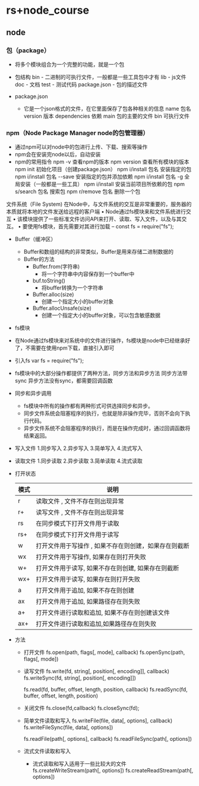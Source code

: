 # rs+node_course



## node
### 包（package）
- 将多个模块组合为一个完整的功能，就是一个包
- 包结构
    bin
        - 二进制的可执行文件，一般都是一些工具包中才有
    lib
        - js文件
    doc
        - 文档
    test
        - 测试代码
    package.json
        - 包的描述文件
    
- package.json	
    - 它是一个json格式的文件，在它里面保存了包各种相关的信息
        name 包名
        version 版本
        dependencies 依赖
        main 包的主要的文件
        bin 可执行文件
            
### npm（Node Package Manager node的包管理器）
- 通过npm可以对node中的包进行上传、下载、搜索等操作
- npm会在安装完node以后，自动安装
- npm的常用指令
    npm -v 查看npm的版本
    npm version 查看所有模块的版本
    npm init 初始化项目（创建package.json）
    npm i/install 包名 安装指定的包
    npm i/install 包名 --save 安装指定的包并添加依赖
    npm i/install 包名 -g 全局安装（一般都是一些工具）
    npm i/install 安装当前项目所依赖的包
    npm s/search 包名 搜索包	
    npm r/remove 包名 删除一个包
        

文件系统（File System)
在Node中，与文件系统的交互是非常重要的，服务器的本质就将本地的文件发送给远程的客户端
• Node通过fs模块来和文件系统进行交互
• 该模块提供了一些标准文件访问API来打开、读取、写入文件，以及与其交互。
• 要使用fs模块，首先需要对其进行加载
– const fs = require("fs");



- Buffer（缓冲区）
    - Buffer和数组的结构的非常类似，Buffer是用来存储二进制数据的
    - Buffer的方法
        - Buffer.from(字符串)
            - 将一个字符串中内容保存到一个buffer中
        - buf.toString()
            - 将buffer转换为一个字符串
        - Buffer.alloc(size)
            - 创建一个指定大小的buffer对象
        - Buffer.allocUnsafe(size)
            - 创建一个指定大小的buffer对象，可以包含敏感数据
				
	
- fs模块

- 在Node通过fs模块来对系统中的文件进行操作，fs模块是node中已经继承好了，不需要在使用npm下载，直接引入即可

- 引入fs
	var fs = require("fs");
	
- fs模块中的大部分操作都提供了两种方法，同步方法和异步方法
	同步方法带sync
	异步方法没有sync，都需要回调函数
	
- 同步和异步调用
  - fs模块中所有的操作都有两种形式可供选择同步和异步。
  - 同步文件系统会阻塞程序的执行，也就是除非操作完毕，否则不会向下执行代码。
  - 异步文件系统不会阻塞程序的执行，而是在操作完成时，通过回调函数将结果返回。

- 写入文件
	1.同步写入
	2.异步写入
	3.简单写入
	4.流式写入
	
- 读取文件
	1.同步读取
	2.异步读取
	3.简单读取
	4.流式读取
	
- 打开状态
  
	| 模式 | 说明                                                  |
	| ---- | ----------------------------------------------------- |
	| r    | 读取文件 , 文件不存在则出现异常                       |
	| r+   | 读写文件 , 文件不存在则出现异常                       |
	| rs   | 在同步模式下打开文件用于读取                          |
	| rs+  | 在同步模式下打开文件用于读写                          |
	| w    | 打开文件用于写操作 , 如果不存在则创建，如果存在则截断 |
	| wx   | 打开文件用于写操作, 如果存在则打开失败                |
	| w+   | 打开文件用于读写, 如果不存在则创建, 如果存在则截断    |
	| wx+  | 打开文件用于读写, 如果存在则打开失败                  |
	| a    | 打开文件用于追加, 如果不存在则创建                    |
	| ax   | 打开文件用于追加, 如果路径存在则失败                  |
	| a+   | 打开文件进行读取和追加, 如果不存在则创建该文件        |
	| ax+  | 打开文件进行读取和追加,如果路径存在则失败             |
	
	
	
- 方法
	- 打开文件
		fs.open(path, flags[, mode], callback)
		fs.openSync(path, flags[, mode])
		
	- 读写文件
		fs.write(fd, string[, position[, encoding]], callback)
		fs.writeSync(fd, string[, position[, encoding]])
		
		fs.read(fd, buffer, offset, length, position, callback)
		fs.readSync(fd, buffer, offset, length, position)
		
	- 关闭文件
		fs.close(fd,callback)
		fs.closeSync(fd);
		
	- 简单文件读取和写入
		fs.writeFile(file, data[, options], callback)
		fs.writeFileSync(file, data[, options])
		
		fs.readFile(path[, options], callback)
		fs.readFileSync(path[, options])
		
	- 流式文件读取和写入
		- 流式读取和写入适用于一些比较大的文件
			fs.createWriteStream(path[, options])
			fs.createReadStream(path[, options])
			
			
			
			
			
			
			
			
			
			
			
			
